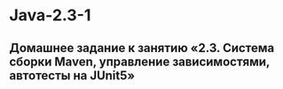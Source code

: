 # Java-2.3-1

## Домашнее задание к занятию «2.3. Система сборки Maven, управление зависимостями, автотесты на JUnit5»
